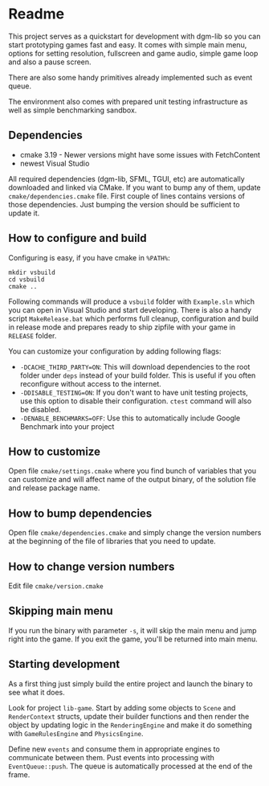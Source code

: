 # Readme

This project serves as a quickstart for development with dgm-lib so you can start prototyping games fast and easy. It comes with simple main menu, options for setting resolution, fullscreen and game audio, simple game loop and also a pause screen.

There are also some handy primitives already implemented such as event queue.

The environment also comes with prepared unit testing infrastructure as well as simple benchmarking sandbox.

## Dependencies

 * cmake 3.19 - Newer versions might have some issues with FetchContent
 * newest Visual Studio

All required dependencies (dgm-lib, SFML, TGUI, etc) are automatically downloaded and linked via CMake. If you want to bump any of them, update `cmake/dependencies.cmake` file. First couple of lines contains versions of those dependencies. Just bumping the version should be sufficient to update it.

## How to configure and build

Configuring is easy, if you have cmake in `%PATH%`:

```
mkdir vsbuild
cd vsbuild
cmake ..
```

Following commands will produce a `vsbuild` folder with `Example.sln` which you can open in Visual Studio and start developing. There is also a handy script `MakeRelease.bat` which performs full cleanup, configuration and build in release mode and prepares ready to ship zipfile with your game in `RELEASE` folder.

You can customize your configuration by adding following flags:

 * `-DCACHE_THIRD_PARTY=ON`: This will download dependencies to the root folder under `deps` instead of your build folder. This is useful if you often reconfigure without access to the internet.
 * `-DDISABLE_TESTING=ON`: If you don't want to have unit testing projects, use this option to disable their configuration. `ctest` command will also be disabled.
 * `-DENABLE_BENCHMARKS=OFF`: Use this to automatically include Google Benchmark into your project

## How to customize

Open file `cmake/settings.cmake` where you find bunch of variables that you can customize and will affect name of the output binary, of the solution file and release package name.

## How to bump dependencies

Open file `cmake/dependencies.cmake` and simply change the version numbers at the beginning of the file of libraries that you need to update.

## How to change version numbers

Edit file `cmake/version.cmake`

## Skipping main menu

If you run the binary with parameter `-s`, it will skip the main menu and jump right into the game. If you exit the game, you'll be returned into main menu.

## Starting development

As a first thing just simply build the entire project and launch the binary to see what it does.

Look for project `lib-game`. Start by adding some objects to `Scene` and `RenderContext` structs, update their builder functions and then render the object by updating logic in the `RenderingEngine` and make it do something with `GameRulesEngine` and `PhysicsEngine`.

Define new `events` and consume them in appropriate engines to communicate between them. Pust events into processing with `EventQueue::push`. The queue is automatically processed at the end of the frame.
